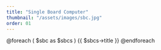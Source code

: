 ```yaml
---
title: "Single Board Computer"
thumbnail: "/assets/images/sbc.jpg"
order: 01
---
```

@foreach ( $sbc as $sbcs )
    {{ $sbcs->title }}
@endforeach